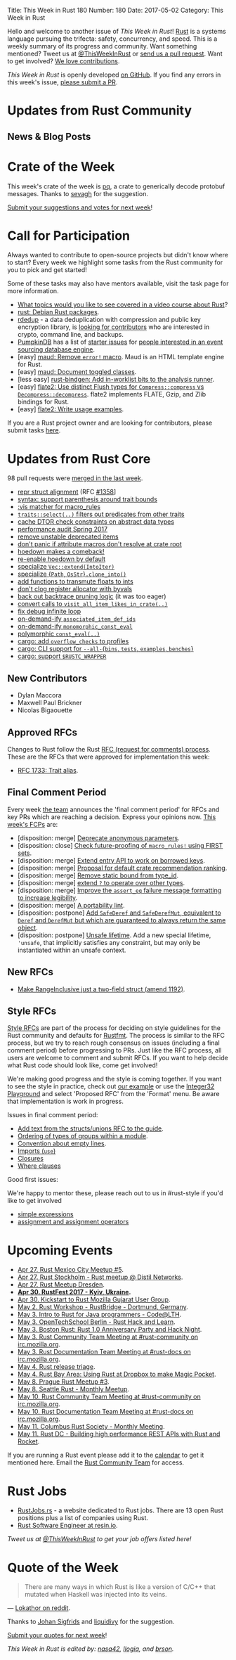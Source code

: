 Title: This Week in Rust 180
Number: 180
Date: 2017-05-02
Category: This Week in Rust

Hello and welcome to another issue of *This Week in Rust*!
[Rust](http://rust-lang.org) is a systems language pursuing the trifecta: safety, concurrency, and speed.
This is a weekly summary of its progress and community.
Want something mentioned? Tweet us at [@ThisWeekInRust](https://twitter.com/ThisWeekInRust) or [send us a pull request](https://github.com/cmr/this-week-in-rust).
Want to get involved? [We love contributions](https://github.com/rust-lang/rust/blob/master/CONTRIBUTING.md).

*This Week in Rust* is openly developed [on GitHub](https://github.com/cmr/this-week-in-rust).
If you find any errors in this week's issue, [please submit a PR](https://github.com/cmr/this-week-in-rust/pulls).

# Updates from Rust Community

## News & Blog Posts


# Crate of the Week

This week's crate of the week is [pq](https://crates.io/crates/pq), a crate to generically decode protobuf messages. Thanks to [sevagh](https://users.rust-lang.org/users/sevagh) for the suggestion.

[Submit your suggestions and votes for next week][submit_crate]!

[submit_crate]: https://users.rust-lang.org/t/crate-of-the-week/2704

# Call for Participation

Always wanted to contribute to open-source projects but didn't know where to start?
Every week we highlight some tasks from the Rust community for you to pick and get started!

Some of these tasks may also have mentors available, visit the task page for more information.

* [What topics would you like to see covered in a video course about Rust](https://users.rust-lang.org/t/what-topics-would-you-like-to-see-covered-in-a-video-course-about-rust/10500)?
* [rust: Debian Rust packages](https://github.com/rust-lang/rust/issues/28307#issuecomment-295283017).
* [rdedup](https://github.com/dpc/rdedup) - a data deduplication with compression and public key encryption library, is [looking for contributors](https://users.rust-lang.org/t/twir-call-for-participation/4821/42) who are interested in crypto, command line, and backups.
* [PumpkinDB](https://github.com/PumpkinDB/PumpkinDB) has a list of [starter issues](https://github.com/PumpkinDB/PumpkinDB/issues?q=is%3Aissue+is%3Aopen+label%3AWhatCanIStartWith%3F) for [people interested in an event sourcing database engine](https://users.rust-lang.org/t/twir-call-for-participation/4821/43).
* [easy] [maud: Remove `error!` macro](https://github.com/lfairy/maud/issues/84). Maud is an HTML template engine for Rust.
* [easy] [maud: Document toggled classes](https://github.com/lfairy/maud/issues/85).
* [less easy] [rust-bindgen: Add in-worklist bits to the analysis runner](https://github.com/servo/rust-bindgen/issues/664).
* [easy] [flate2: Use distinct Flush types for `Compress::compress` vs `Decompress::decompress`](https://github.com/alexcrichton/flate2-rs/issues/79). flate2 implements FLATE, Gzip, and Zlib bindings for Rust.
* [easy] [flate2: Write usage examples](https://github.com/alexcrichton/flate2-rs/issues/76).

If you are a Rust project owner and are looking for contributors, please submit tasks [here][guidelines].

[guidelines]: https://users.rust-lang.org/t/twir-call-for-participation/4821

# Updates from Rust Core

98 pull requests were [merged in the last week][merged].

[merged]: https://github.com/issues?q=is%3Apr+org%3Arust-lang+is%3Amerged+merged%3A2016-04-17..2016-04-24

* [repr struct alignment](https://github.com/rust-lang/rust/pull/39999) (RFC [#1358](https://github.com/rust-lang/rfcs/blob/master/text/1358-repr-align.md)]
* [syntax: support parenthesis around trait bounds](https://github.com/rust-lang/rust/pull/41077)
* [:vis matcher for macro_rules](https://github.com/rust-lang/rust/pull/41012)
* [`traits::select(..)` filters out predicates from other traits](https://github.com/rust-lang/rust/pull/41486)
* [cache DTOR check constraints on abstract data types](https://github.com/rust-lang/rust/pull/41485)
* [performance audit Spring 2017](https://github.com/rust-lang/rust/pull/41469)
* [remove unstable deprecated items](https://github.com/rust-lang/rust/pull/41437)
* [don't panic if attribute macros don't resolve at crate root](https://github.com/rust-lang/rust/pull/41432)
* [hoedown makes a comeback!](https://github.com/rust-lang/rust/pull/41290)
* [re-enable hoedown by default](https://github.com/rust-lang/rust/pull/41431)
* [specialize `Vec::extend(IntoIter)`](https://github.com/rust-lang/rust/pull/41191)
* [specialize {`Path`, `OsStr`}`.clone_into()`](https://github.com/rust-lang/rust/pull/41390)
* [add functions to transmute floats to ints](https://github.com/rust-lang/rust/pull/39271)
* [don't clog register allocator with byvals](https://github.com/rust-lang/rust/pull/41378)
* [back out backtrace pruning logic](https://github.com/rust-lang/rust/pull/41364) (it was too eager)
* [convert calls to `visit_all_item_likes_in_crate(..)`](https://github.com/rust-lang/rust/pull/41360)
* [fix debug infinite loop](https://github.com/rust-lang/rust/pull/41342)
* [on-demand-ify `associated_item_def_ids`](https://github.com/rust-lang/rust/pull/41340)
* [on-demand-ify `monomorphic_const_eval`](https://github.com/rust-lang/rust/pull/41310)
* [polymorphic `const_eval(..)`](https://github.com/rust-lang/rust/pull/41408)
* [cargo: add `overflow_checks` to profiles](https://github.com/rust-lang/cargo/pull/3908)
* [cargo: CLI support for `--all-`{`bins`, `tests`, `examples`, `benches`}](https://github.com/rust-lang/cargo/pull/3901)
* [cargo: support `$RUSTC_WRAPPER`](https://github.com/rust-lang/cargo/pull/3887)

## New Contributors

* Dylan Maccora
* Maxwell Paul Brickner
* Nicolas Bigaouette

## Approved RFCs

Changes to Rust follow the Rust [RFC (request for comments)
process](https://github.com/rust-lang/rfcs#rust-rfcs). These
are the RFCs that were approved for implementation this week:

* [RFC 1733: Trait alias](https://github.com/rust-lang/rfcs/pull/1733).

## Final Comment Period

Every week [the team](https://www.rust-lang.org/team.html) announces the
'final comment period' for RFCs and key PRs which are reaching a
decision. Express your opinions now. [This week's FCPs][fcp] are:

[fcp]: https://github.com/rust-lang/rfcs/labels/final-comment-period

* [disposition: merge] [Deprecate anonymous parameters](https://github.com/rust-lang/rfcs/pull/1685).
* [disposition: close] [Check future-proofing of `macro_rules!` using FIRST sets](https://github.com/rust-lang/rfcs/pull/1746).
* [disposition: merge] [Extend entry API to work on borrowed keys](https://github.com/rust-lang/rfcs/pull/1769).
* [disposition: merge] [Proposal for default crate recommendation ranking](https://github.com/rust-lang/rfcs/pull/1824).
* [disposition: merge] [Remove static bound from type_id](https://github.com/rust-lang/rfcs/pull/1849).
* [disposition: merge] [extend `?` to operate over other types](https://github.com/rust-lang/rfcs/pull/1859).
* [disposition: merge] [Improve the `assert_eq` failure message formatting to increase legibility](https://github.com/rust-lang/rfcs/pull/1866).
* [disposition: merge] [A portability lint](https://github.com/rust-lang/rfcs/pull/1868).
* [disposition: postpone] [Add `SafeDeref` and `SafeDerefMut`, equivalent to `Deref` and `DerefMut` but which are guaranteed to always return the same object](https://github.com/rust-lang/rfcs/pull/1873).
* [disposition: postpone] [Unsafe lifetime](https://github.com/rust-lang/rfcs/pull/1918). Add a new special lifetime, `'unsafe`, that implicitly satisfies any constraint, but may only be instantiated within an unsafe context.

## New RFCs

* [Make RangeInclusive just a two-field struct (amend 1192)](https://github.com/rust-lang/rfcs/pull/1980).

## Style RFCs

[Style RFCs](https://github.com/rust-lang-nursery/fmt-rfcs) are part of the process for deciding on style guidelines for the Rust community and defaults for [Rustfmt](https://github.com/rust-lang-nursery/rustfmt). The process is similar to the RFC process, but we try to reach rough consensus on issues (including a final comment period) before progressing to PRs. Just like the RFC process, all users are welcome to comment and submit RFCs. If you want to help decide what Rust code should look like, come get involved!

We're making good progress and the style is coming together. If you want to see the style in practice, check out [our example](https://github.com/rust-lang-nursery/fmt-rfcs/blob/master/example/lists.rs) or use the [Integer32 Playground](https://play.integer32.com/) and select 'Proposed RFC' from the 'Format' menu. Be aware that implementation is work in progress.

Issues in final comment period:

* [Add text from the structs/unions RFC to the guide](https://github.com/rust-lang-nursery/fmt-rfcs/pull/78).
* [Ordering of types of groups within a module](https://github.com/rust-lang-nursery/fmt-rfcs/issues/71).
* [Convention about empty lines](https://github.com/rust-lang-nursery/fmt-rfcs/issues/57).
* [Imports (`use`)](https://github.com/rust-lang-nursery/fmt-rfcs/issues/24)
* [Closures](https://github.com/rust-lang-nursery/fmt-rfcs/issues/35)
* [Where clauses](https://github.com/rust-lang-nursery/fmt-rfcs/issues/38)

Good first issues:

We're happy to mentor these, please reach out to us in #rust-style if you'd like to get involved

* [simple expressions](https://github.com/rust-lang-nursery/fmt-rfcs/issues/68)
* [assignment and assignment operators](https://github.com/rust-lang-nursery/fmt-rfcs/issues/67)

# Upcoming Events

* [Apr 27. Rust Mexico City Meetup #5](https://www.meetup.com/es-ES/Rust-MX/events/239279107/).
* [Apr 27. Rust Stockholm - Rust meetup @ Distil Networks](https://www.meetup.com/ruststhlm/events/238207716/).
* [Apr 27. Rust Meetup Dresden](https://forum.rustplatz.de/t/neues-rust-meetup-in-dresden/156/28).
* **[Apr 30. RustFest 2017 - Kyiv, Ukraine](http://2017.rustfest.eu/).**
* [Apr 30. Kickstart to Rust Mozilla Gujarat User Group](https://reps.mozilla.org/e/kickstart-to-rust-mozilla-gujarat-user-group/).
* [May  2. Rust Workshop - RustBridge - Dortmund, Germany](https://www.meetup.com/Softwerkskammer-Ruhrgebiet/events/239380377/).
* [May  3. Intro to Rust for Java programmers - Code@LTH](https://www.facebook.com/events/1395576530485976/).
* [May  3. OpenTechSchool Berlin - Rust Hack and Learn](https://www.meetup.com/opentechschool-berlin/events/238448447/).
* [May  3. Boston Rust: Rust 1.0 Anniversary Party and Hack Night](https://www.meetup.com/BostonRust/events/239319480/).
* [May  3. Rust Community Team Meeting at #rust-community on irc.mozilla.org](https://chat.mibbit.com/?server=irc.mozilla.org&channel=%23rust-community).
* [May  3. Rust Documentation Team Meeting at #rust-docs on irc.mozilla.org](https://chat.mibbit.com/?server=irc.mozilla.org&channel=%23rust-docs).
* [May  4. Rust release triage](https://internals.rust-lang.org/t/release-cycle-triage-proposal/3544).
* [May  4. Rust Bay Area: Using Rust at Dropbox to make Magic Pocket](https://www.meetup.com/Rust-Bay-Area/events/239222217/).
* [May  8. Prague Rust Meetup #3](https://www.meetup.com/rust-prague/events/239129625/).
* [May  8. Seattle Rust - Monthly Meetup](https://www.meetup.com/Seattle-Rust-Meetup/).
* [May 10. Rust Community Team Meeting at #rust-community on irc.mozilla.org](https://chat.mibbit.com/?server=irc.mozilla.org&channel=%23rust-community).
* [May 10. Rust Documentation Team Meeting at #rust-docs on irc.mozilla.org](https://chat.mibbit.com/?server=irc.mozilla.org&channel=%23rust-docs).
* [May 11. Columbus Rust Society - Monthly Meeting](https://www.meetup.com/columbus-rs/events/czcwhlywhbpb/).
* [May 11. Rust DC - Building high performance REST APIs with Rust and Rocket](https://www.meetup.com/RustDC/events/239115583/).

If you are running a Rust event please add it to the [calendar] to get
it mentioned here. Email the [Rust Community Team][community] for access.

[calendar]: https://www.google.com/calendar/embed?src=apd9vmbc22egenmtu5l6c5jbfc%40group.calendar.google.com
[community]: mailto:community-team@rust-lang.org

# Rust Jobs

* [RustJobs.rs](https://rustjobs.rs) - a website dedicated to Rust jobs. There are 13 open Rust positions plus a list of companies using Rust.
* [Rust Software Engineer at resin.io](https://resin.workable.com/j/ACF748D4A2).

*Tweet us at [@ThisWeekInRust](https://twitter.com/ThisWeekInRust) to get your job offers listed here!*

# Quote of the Week

> There are many ways in which Rust is like a version of C/C++ that mutated when Haskell was injected into its veins.

— [Lokathor on reddit](https://www.reddit.com/r/rust/comments/667ocp/why_are_some_people_comparing_rust_to_haskell/dggbked/).

Thanks to [Johan Sigfrids](https://users.rust-lang.org/t/twir-quote-of-the-week/328/392) and [liquidivy](https://www.reddit.com/r/rust/comments/667ocp/why_are_some_people_comparing_rust_to_haskell/dgge8vj/) for the suggestion.

[Submit your quotes for next week][submit]!

[submit]: http://users.rust-lang.org/t/twir-quote-of-the-week/328

*This Week in Rust is edited by: [nasa42](https://github.com/nasa42), [llogiq](https://github.com/llogiq), and [brson](https://github.com/brson).*
